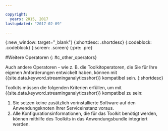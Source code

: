 ```yaml
---

copyright:
  years: 2015, 2017
lastupdated: "2017-02-09"

---
```


<!-- Attribute definitions --> 
{:new_window: target="_blank"}
{:shortdesc: .shortdesc}
{:codeblock: .codeblock}
{:screen: .screen}
{:pre: .pre}

#Weitere Operatoren
{: #c_other_operators}

Auch andere Operatoren - wie z. B. die Toolkitoperatoren, die Sie für Ihre eigenen Anforderungen
entwickelt haben, können mit {{site.data.keyword.streaminganalyticsshort}} kompatibel sein.
{:shortdesc}

Toolkits müssen die folgenden Kriterien erfüllen, um mit {{site.data.keyword.streaminganalyticsshort}} kompatibel zu sein:

1. Sie setzen keine zusätzlich vorinstallierte Software auf den Anwendungsknoten Ihrer Serviceinstanz voraus.
2. Alle Konfigurationsinformationen, die für das Toolkit benötigt werden, können mithilfe des Toolkits in das Anwendungsbundle integriert werden.
